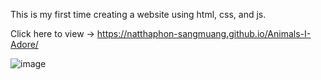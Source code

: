 This is my first time creating a website using html, css, and js.

Click here to view -> https://natthaphon-sangmuang.github.io/Animals-I-Adore/

![image](https://github.com/user-attachments/assets/da66042f-2d9d-45f5-baab-2e7d73796870)

